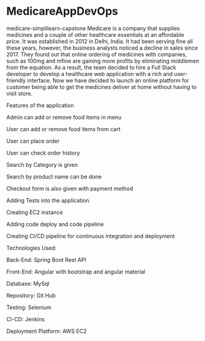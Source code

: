 # MedicareAppDevOps
medicare-simplilearn-capstone
Medicare is a company that supplies medicines and a couple of other healthcare essentials at an affordable price. It was established in 2012 in Delhi, India. It had been serving fine all these years, however, the business analysts noticed a decline in sales since 2017. They found out that online ordering of medicines with companies, such as 100mg and mfine are gaining more profits by eliminating middlemen from the equation. As a result, the team decided to hire a Full Stack developer to develop a healthcare web application with a rich and user-friendly interface. Now we have decided to launch an online platform for customer being able to get the medicines deliver at home without having to visit store.

Features of the application

Admin can add or remove food items in menu

User can add or remove food items from cart

User can place order

User can check order history

Search by Category is given

Search by product name can be done

Checkout form is also given with payment method

Adding Tests into the application.

Creating EC2 instance

Adding code deploy and code pipeline

Creating CI/CD pipeline for continuous integration and deployment

Technologies Used:

 Back-End:  Spring Boot Rest API
 
 Front-End: Angular with bootstrap and angular material
 
  Database:   MySql
  
 Repository: Git Hub
 
 Testing: Selenium
 
 CI-CD: Jenkins
 
 Deployment Platform: AWS EC2
 
